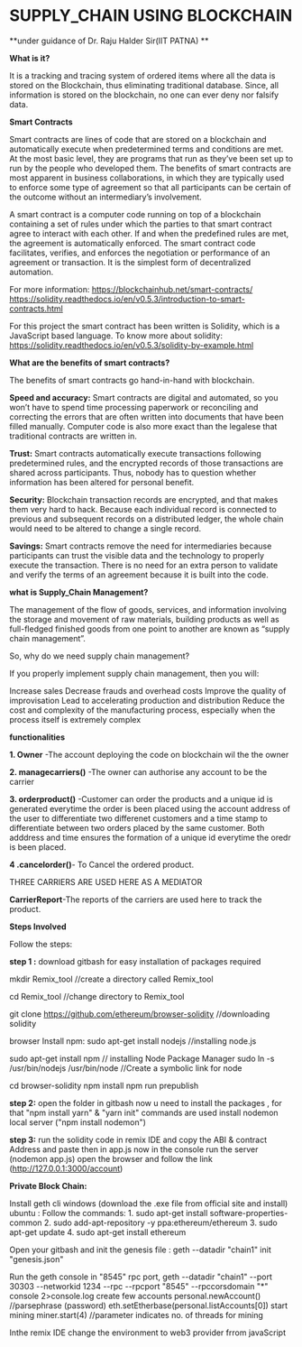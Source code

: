 # SUPPLY_CHAIN USING BLOCKCHAIN
      
   **under guidance of Dr. Raju Halder Sir(IIT PATNA) **

**What is it?**

It is a tracking and tracing system of ordered items where all the data is stored on the Blockchain, thus eliminating traditional database. Since, all information is stored on the blockchain, no one can ever deny nor falsify data.

**Smart Contracts**


Smart contracts are lines of code that are stored on a blockchain and automatically execute when predetermined terms and conditions are met. At the most basic level, they are programs that run as they’ve been set up to run by the people who developed them. The benefits of smart contracts are most apparent in business collaborations, in which they are typically used to enforce some type of agreement so that all participants can be certain of the outcome without an intermediary’s involvement.

A smart contract is a computer code running on top of a blockchain containing a set of rules under which the parties to that smart contract agree to interact with each other. If and when the predefined rules are met, the agreement is automatically enforced. The smart contract code facilitates, verifies, and enforces the negotiation or performance of an agreement or transaction. It is the simplest form of decentralized automation.

For more information:
https://blockchainhub.net/smart-contracts/
https://solidity.readthedocs.io/en/v0.5.3/introduction-to-smart-contracts.html

For this project the smart contract has been written is Solidity, which is a JavaScript based language. To know more about solidity:
https://solidity.readthedocs.io/en/v0.5.3/solidity-by-example.html

**What are the benefits of smart contracts?**

The benefits of smart contracts go hand-in-hand with blockchain.

**Speed and accuracy:** Smart contracts are digital and automated, so you won’t have to spend time processing paperwork or reconciling and correcting the errors that are often written into documents that have been filled manually. Computer code is also more exact than the legalese that traditional contracts are written in.

**Trust:** Smart contracts automatically execute transactions following predetermined rules, and the encrypted records of those transactions are shared across participants. Thus, nobody has to question whether information has been altered for personal benefit.

**Security:** Blockchain transaction records are encrypted, and that makes them very hard to hack. Because each individual record is connected to previous and subsequent records on a distributed ledger, the whole chain would need to be altered to change a single record.

**Savings:** Smart contracts remove the need for intermediaries because participants can trust the visible data and the technology to properly execute the transaction. There is no need for an extra person to validate and verify the terms of an agreement because it is built into the code.


**what is Supply_Chain Management?**

The management of the flow of goods, services, and information involving the storage and movement of raw materials, building products as well as full-fledged finished goods from one point to another are known as “supply chain management”.

So, why do we need supply chain management?

If you properly implement supply chain management, then you will:

Increase sales
Decrease frauds and overhead costs
Improve the quality of improvisation
Lead to accelerating production and distribution
Reduce the cost and complexity of the manufacturing process, especially when the process itself is extremely complex


**functionalities**

**1. Owner** -The account deploying the code on blockchain wil the the owner

**2. managecarriers()**  -The owner can authorise any account to be the carrier

**3. orderproduct()** -Customer can order the products and a unique id is generated everytime the order is been placed using the account address of the user to differentiate two differenet customers and a time stamp to differentiate between two orders placed by the same customer.
Both adddress and time ensures the formation of a unique id everytime the oredr is been placed.

**4 .cancelorder()**- To Cancel the ordered product.

THREE CARRIERS ARE USED HERE AS A MEDIATOR 

**CarrierReport**-The reports of the carriers are used here to track the product.

**Steps Involved**

Follow the steps: 

**step 1 :** download gitbash for easy installation of packages required 

mkdir Remix_tool //create a directory called Remix_tool 

cd Remix_tool //change directory to Remix_tool 

git clone https://github.com/ethereum/browser-solidity //downloading solidity 

browser Install npm: sudo apt-get install nodejs //installing node.js

sudo apt-get install npm // installing Node Package Manager sudo ln -s /usr/bin/nodejs /usr/bin/node //Create a symbolic link for node 

cd browser-solidity npm install npm run prepublish

**step 2:**  open the folder in gitbash now u need to install the packages , for that "npm install yarn" & "yarn init" commands are used install nodemon local server ("npm install nodemon")

**step 3:** run the solidity code in remix IDE and copy the ABI & contract Address and paste then in app.js now in the console run the server (nodemon app.js) open the browser and follow the link (http://127.0.0.1:3000/account)

**Private Block Chain:**

Install geth cli windows (download the .exe file from official site and install) ubuntu : Follow the commands: 1. sudo apt-get install software-properties-common 2. sudo add-apt-repository -y ppa:ethereum/ethereum 3. sudo apt-get update 4. sudo apt-get install ethereum

Open your gitbash and init the genesis file : geth --datadir "chain1" init "genesis.json"

Run the geth console in "8545" rpc port, geth --datadir "chain1" --port 30303 --networkid 1234 --rpc --rpcport "8545" --rpccorsdomain "*" console 2>console.log create few accounts personal.newAccount() //parsephrase (password) eth.setEtherbase(personal.listAccounts[0]) start mining miner.start(4) //parameter indicates no. of threads for mining

Inthe remix IDE change the environment to web3 provider frrom javaScript
